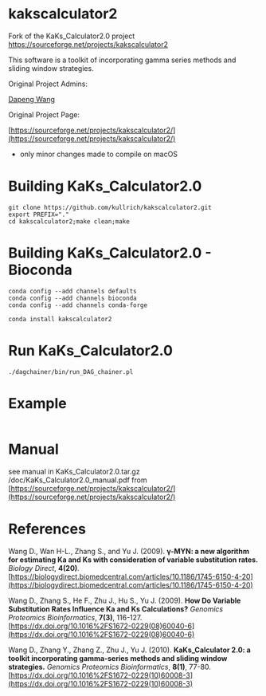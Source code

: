 # kakscalculator2
Fork of the KaKs_Calculator2.0 project https://sourceforge.net/projects/kakscalculator2

This software is a toolkit of incorporating gamma series methods and sliding window strategies.

Original Project Admins:

[Dapeng Wang](https://sourceforge.net/u/wangdp/)

Original Project Page:

[https://sourceforge.net/projects/kakscalculator2/](https://sourceforge.net/projects/kakscalculator2/)

- only minor changes made to compile on macOS

# Building KaKs_Calculator2.0

```
git clone https://github.com/kullrich/kakscalculator2.git
export PREFIX="."
cd kakscalculator2;make clean;make
```

# Building KaKs_Calculator2.0 - Bioconda

```
conda config --add channels defaults
conda config --add channels bioconda
conda config --add channels conda-forge

conda install kakscalculator2
```

# Run KaKs_Calculator2.0

```
./dagchainer/bin/run_DAG_chainer.pl
```

# Example

```
```

# Manual

see manual in KaKs_Calculator2.0.tar.gz /doc/KaKs_Calculator2.0_manual.pdf from [https://sourceforge.net/projects/kakscalculator2/](https://sourceforge.net/projects/kakscalculator2/)

# References

Wang D., Wan H-L., Zhang S., and Yu J. (2009). **γ-MYN: a new algorithm for estimating Ka and Ks with consideration of variable substitution rates.** *Biology Direct*, **4(20)**. [https://biologydirect.biomedcentral.com/articles/10.1186/1745-6150-4-20](https://biologydirect.biomedcentral.com/articles/10.1186/1745-6150-4-20)

Wang D., Zhang S., He F., Zhu J., Hu S., Yu J. (2009). **How Do Variable Substitution Rates Influence Ka and Ks Calculations?** *Genomics Proteomics Bioinformatics*, **7(3)**, 116-127. [https://dx.doi.org/10.1016%2FS1672-0229(08)60040-6](https://dx.doi.org/10.1016%2FS1672-0229(08)60040-6)

Wang D., Zhang Y., Zhang Z., Zhu J., Yu J. (2010). **KaKs_Calculator 2.0: a toolkit incorporating gamma-series methods and sliding window strategies.** *Genomics Proteomics Bioinformatics*, **8(1)**, 77-80. [https://dx.doi.org/10.1016%2FS1672-0229(10)60008-3](https://dx.doi.org/10.1016%2FS1672-0229(10)60008-3)
